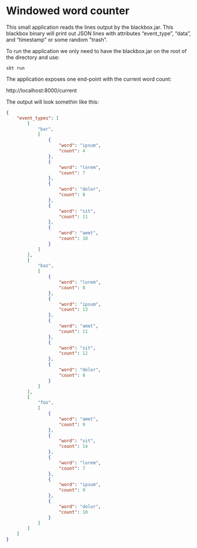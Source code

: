 # Windowed word counter

This small application reads the lines output by the blackbox.jar. This blackbox binary will print out JSON lines with attributes “event_type”, “data”, and “timestamp” or some random "trash".


To run the application we only need to have the blackbox.jar on the root of the directory and use: 

```
sbt run
```

The application exposes one end-point with the current word count: 

http://localhost:8000/current

The output will look somethin like this: 

```json
{
    "event_types": [
        [
            "bar",
            [
                {
                    "word": "ipsum",
                    "count": 4
                },
                {
                    "word": "lorem",
                    "count": 7
                },
                {
                    "word": "dolor",
                    "count": 8
                },
                {
                    "word": "sit",
                    "count": 11
                },
                {
                    "word": "amet",
                    "count": 10
                }
            ]
        ],
        [
            "baz",
            [
                {
                    "word": "lorem",
                    "count": 8
                },
                {
                    "word": "ipsum",
                    "count": 13
                },
                {
                    "word": "amet",
                    "count": 11
                },
                {
                    "word": "sit",
                    "count": 12
                },
                {
                    "word": "dolor",
                    "count": 8
                }
            ]
        ],
        [
            "foo",
            [
                {
                    "word": "amet",
                    "count": 9
                },
                {
                    "word": "sit",
                    "count": 14
                },
                {
                    "word": "lorem",
                    "count": 7
                },
                {
                    "word": "ipsum",
                    "count": 9
                },
                {
                    "word": "dolor",
                    "count": 10
                }
            ]
        ]
    ]
}
```
